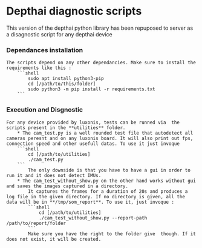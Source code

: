 # Depthai diagnostic scripts

This version of the depthai python library has been repuposed to server as a disagnostic script for any depthai device

### Dependances installation
    The scripts depend on any other dependancies. Make sure to install the requirements like this :
        ```shell
            sudo apt install python3-pip
            cd [/path/to/this/folder]
            sudo python3 -m pip install -r requirements.txt
        ```
    
### Execution and Disgnostic
    For any device provided by luxonis, tests can be runned via  the scripts present in the **utilities** folder.
        * The cam_test.py is a well rounded test file that autodetect all cameras peresnt and on any luxonis board. It will also print out fps, connection speed and other usefull datas. To use it just invoque 
        ```shell
            cd [/path/to/utilities]
            ./cam_test.py
        ```
            The only downside is that you have to have a gui in order to run it and it does not detect IMUs.
        * The cam_test_without_show.py on the other hand works without gui and saves the images captured in a directory. 
            It captures the frames for a duration of 20s and produces a log file in the given directory. If no directory is given, all the data will be in **/tmp/som_report**. To use it, just invoque : 
            ```shell
                cd [/path/to/utilities]
                ./cam_test_without_show.py --report-path /path/to/report/folder
            ```
            Make sure you have the right to the folder give  though. If it does not exist, it will be created.

